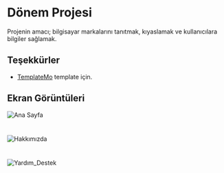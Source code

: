 # Dönem Projesi

Projenin amacı; bilgisayar markalarını tanıtmak, kıyaslamak ve kullanıcılara bilgiler sağlamak.

## Teşekkürler

- [TemplateMo](https://templatemo.com/) template için.

## Ekran Görüntüleri

![Ana Sayfa](https://i.hizliresim.com/h3t5ebl.jpg)
#
![Hakkımızda](https://i.hizliresim.com/ap9s1ms.jpg)
#
![Yardım_Destek](https://i.hizliresim.com/sevprl4.jpg)
  
